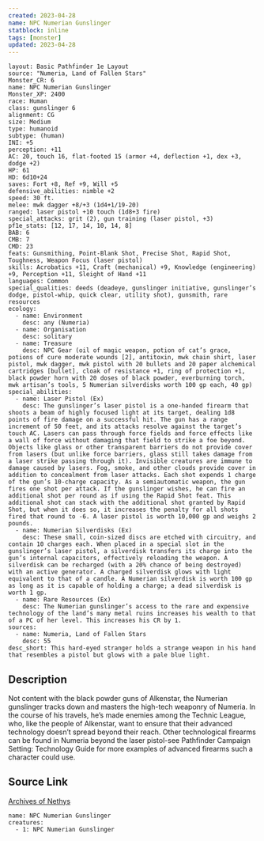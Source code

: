 ```yaml
---
created: 2023-04-28
name: NPC Numerian Gunslinger
statblock: inline
tags: [monster]
updated: 2023-04-28
---
```

```statblock
layout: Basic Pathfinder 1e Layout
source: "Numeria, Land of Fallen Stars"
Monster_CR: 6
name: NPC Numerian Gunslinger
Monster_XP: 2400
race: Human
class: gunslinger 6
alignment: CG
size: Medium
type: humanoid
subtype: (human)
INI: +5
perception: +11
AC: 20, touch 16, flat-footed 15 (armor +4, deflection +1, dex +3, dodge +2)
HP: 61
HD: 6d10+24
saves: Fort +8, Ref +9, Will +5
defensive_abilities: nimble +2
speed: 30 ft.
melee: mwk dagger +8/+3 (1d4+1/19-20)
ranged: laser pistol +10 touch (1d8+3 fire)
special_attacks: grit (2), gun training (laser pistol, +3)
pf1e_stats: [12, 17, 14, 10, 14, 8]
BAB: 6
CMB: 7
CMD: 23
feats: Gunsmithing, Point-Blank Shot, Precise Shot, Rapid Shot, Toughness, Weapon Focus (laser pistol)
skills: Acrobatics +11, Craft (mechanical) +9, Knowledge (engineering) +9, Perception +11, Sleight of Hand +11
languages: Common
special_qualities: deeds (deadeye, gunslinger initiative, gunslinger’s dodge, pistol-whip, quick clear, utility shot), gunsmith, rare resources
ecology:
  - name: Environment
    desc: any (Numeria)
  - name: Organisation
    desc: solitary
  - name: Treasure
    desc: NPC Gear (oil of magic weapon, potion of cat’s grace, potions of cure moderate wounds [2], antitoxin, mwk chain shirt, laser pistol, mwk dagger, mwk pistol with 20 bullets and 20 paper alchemical cartridges [bullet], cloak of resistance +1, ring of protection +1, black powder horn with 20 doses of black powder, everburning torch, mwk artisan’s tools, 5 Numerian silverdisks worth 100 gp each, 40 gp)
special_abilities:
  - name: Laser Pistol (Ex)
    desc: The gunslinger’s laser pistol is a one-handed firearm that shoots a beam of highly focused light at its target, dealing 1d8 points of fire damage on a successful hit. The gun has a range increment of 50 feet, and its attacks resolve against the target’s touch AC. Lasers can pass through force fields and force effects like a wall of force without damaging that field to strike a foe beyond. Objects like glass or other transparent barriers do not provide cover from lasers (but unlike force barriers, glass still takes damage from a laser strike passing through it). Invisible creatures are immune to damage caused by lasers. Fog, smoke, and other clouds provide cover in addition to concealment from laser attacks. Each shot expends 1 charge of the gun’s 10-charge capacity. As a semiautomatic weapon, the gun fires one shot per attack. If the gunslinger wishes, he can fire an additional shot per round as if using the Rapid Shot feat. This additional shot can stack with the additional shot granted by Rapid Shot, but when it does so, it increases the penalty for all shots fired that round to -6. A laser pistol is worth 10,000 gp and weighs 2 pounds.
  - name: Numerian Silverdisks (Ex)
    desc: These small, coin-sized discs are etched with circuitry, and contain 10 charges each. When placed in a special slot in the gunslinger’s laser pistol, a silverdisk transfers its charge into the gun’s internal capacitors, effectively reloading the weapon. A silverdisk can be recharged (with a 20% chance of being destroyed) with an active generator. A charged silverdisk glows with light equivalent to that of a candle. A Numerian silverdisk is worth 100 gp as long as it is capable of holding a charge; a dead silverdisk is worth 1 gp.
  - name: Rare Resources (Ex)
    desc: The Numerian gunslinger’s access to the rare and expensive technology of the land’s many metal ruins increases his wealth to that of a PC of her level. This increases his CR by 1.
sources:
  - name: Numeria, Land of Fallen Stars
    desc: 55
desc_short: This hard-eyed stranger holds a strange weapon in his hand that resembles a pistol but glows with a pale blue light.
```
## Description
Not content with the black powder guns of Alkenstar, the Numerian gunslinger tracks down and masters the high-tech weaponry of Numeria. In the course of his travels, he’s made enemies among the Technic League, who, like the people of Alkenstar, want to ensure that their advanced technology doesn’t spread beyond their reach. Other technological firearms can be found in Numeria beyond the laser pistol-see Pathfinder Campaign Setting: Technology Guide for more examples of advanced firearms such a character could use.
## Source Link
[Archives of Nethys](https://aonprd.com/NPCDisplay.aspx?ItemName=Numerian%20Gunslinger)
```encounter-table
name: NPC Numerian Gunslinger
creatures:
  - 1: NPC Numerian Gunslinger
```

